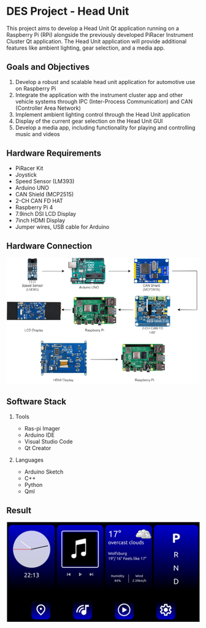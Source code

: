 # DES Project - Head Unit
This project aims to develop a Head Unit Qt application running on a Raspberry Pi (RPi) alongside the previously developed PiRacer Instrument Cluster Qt application. The Head Unit application will provide additional features like ambient lighting, gear selection, and a media app.

## Goals and Objectives

1. Develop a robust and scalable head unit application for automotive use on Raspberry Pi
2. Integrate the application with the instrument cluster app and other vehicle systems through IPC (Inter-Process Communication) and CAN (Controller Area Network)
3. Implement ambient lighting control through the Head Unit application
4. Display of the current gear selection on the Head Unit GUI
5. Develop a media app, including functionality for playing and controlling music and videos

## Hardware Requirements
- PiRacer Kit
- Joystick
- Speed Sensor (LM393)
- Arduino UNO
- CAN Shield (MCP2515)
- 2-CH CAN FD HAT
- Raspberry Pi 4
- 7.9inch DSI LCD Display
- 7inch HDMI Display
- Jumper wires, USB cable for Arduino

## Hardware Connection
![Alt text](image.png)

## Software Stack
1. Tools
    - Ras-pi Imager
    - Arduino IDE
    - Visual Studio Code
    - Qt Creator

2. Languages
    - Arduino Sketch
    - C++
    - Python
    - Qml

## Result
![Alt text](image-1.png)